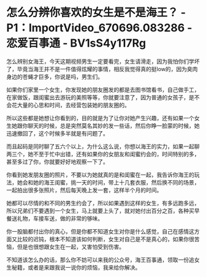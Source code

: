 # 怎么分辨你喜欢的女生是不是海王？ - P1：ImportVideo_670696.083286 - 恋爱百事通 - BV1sS4y117Rg

怎么辨别女海王，今天这期视频男生一定要看完，女生请滑走，因为我怕你们学坏了，毕竟当海王并不是一件值得炫耀的事情，相反我觉得真的挺low的，因为臭肉身边的苍蝇才巨多，你说是吗，男生们。

如果你们家里一个女生，你发现她的朋友圈发的都是去图书馆看书，自己做手工，在家做饭，跟闺蜜出去游玩的美照等等，你就要注意了，因为普通的女孩子，是不会花大量的心思和时间，去经营包装她的朋友圈的。

所以这些都是她想让你看到的，目的就是为了让你对她产生兴趣，还有如果一个女生她跟你聊天的时候，总是突然莫名其妙的发一些话，然后你睁一脸蒙的时候，她迅速撤回了，这个时候多半就是有问题了。

而且起码是同时聊了五六个以上，为什么这么说，你想以海王的实力，如果一起聊两三个，她不至于忙中出错，还有如果你的女朋友和闺蜜约会的，时间特别的多，甚至多过了你，你就要好好地观察一下了。

你看到她发朋友圈的照片，不要以为她就真的是和闺蜜在一起，我告诉你海王的玩法，她会和她的海王闺蜜，挑一天的时间，带上十几套衣服，然后换不同的场景，一起拍出很多张照片，然后每天晚上发一套，这样半个月的时间。

她都可以尽情的和不同的男生约会了，所以如果遇到这样的女生，有多远跑多远，所以兄弟们不要遇到一个女生，马上就要上头了，就对她付出百分之百，各种买早餐送礼物，车接车送，做的非常的够味。

你一股脑都付出你的真心，但是你都不知道女生对你是什么感觉，自己在感情这方面又比较的迟钝，根本不知道该如何判断，女生对自己是不是真心的，如果你很苦恼，但是也很想跟女生在一起，又害怕受到伤害。

不知道该怎么办的话，那么你不妨可以来我的公众号，海王百事通，领取一份追女生秘籍，或者是来跟我说一说你的烦恼，我来给你解决。

